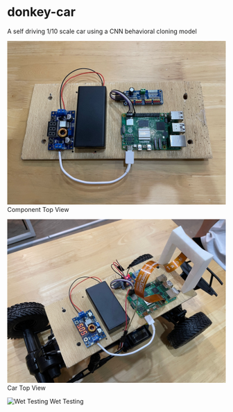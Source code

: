 # donkey-car
A self driving 1/10 scale car using a CNN behavioral cloning model

![Component Top View](https://github.com/LuckyYoon/donkey-car/blob/main/images/component_topview.jpg)
Component Top View

![Car Top View](https://github.com/LuckyYoon/donkey-car/blob/main/images/car_topview.jpeg)
Car Top View

![Wet Testing](https://github.com/user-attachments/assets/abc01c60-02f0-4375-8652-2583fdfb28ec)
Wet Testing

